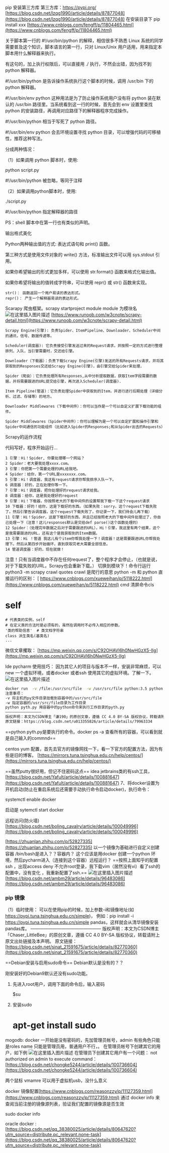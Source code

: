 ﻿pip 安装第三方库
第三方库：https://pypi.org/
[https://blog.csdn.net/lzqg1990/article/details/87877048](https://blog.csdn.net/lzqg1990/article/details/87877048)
在安装目录下 pip install xxx
[https://www.cnblogs.com/fengff/p/11804465.html](https://www.cnblogs.com/fengff/p/11804465.html)

关于脚本第一行的 #!/usr/bin/python 的解释，相信很多不熟悉 Linux 系统的同学需要普及这个知识，脚本语言的第一行，只对 Linux/Unix 用户适用，用来指定本脚本用什么解释器来执行。

有这句的，加上执行权限后，可以直接用 ./ 执行，不然会出错，因为找不到 python 解释器。

#!/usr/bin/python 是告诉操作系统执行这个脚本的时候，调用 /usr/bin 下的 python 解释器。

#!/usr/bin/env python 这种用法是为了防止操作系统用户没有将 python 装在默认的 /usr/bin 路径里。当系统看到这一行的时候，首先会到 env 设置里查找 python 的安装路径，再调用对应路径下的解释器程序完成操作。

#!/usr/bin/python 相当于写死了 python 路径。

#!/usr/bin/env python 会去环境设置寻找 python 目录，可以增强代码的可移植性，推荐这种写法。

分成两种情况：

（1）如果调用 python 脚本时，使用:

python script.py 

#!/usr/bin/python 被忽略，等同于注释

（2）如果调用python脚本时，使用:

./script.py 

#!/usr/bin/python 指定解释器的路径

PS：shell 脚本中在第一行也有类似的声明。

输出格式美化

Python两种输出值的方式: 表达式语句和 print() 函数。

第三种方式是使用文件对象的 write() 方法，标准输出文件可以用 sys.stdout 引用。

如果你希望输出的形式更加多样，可以使用 str.format() 函数来格式化输出值。

如果你希望将输出的值转成字符串，可以使用 repr() 或 str() 函数来实现。

    str()： 函数返回一个用户易读的表达形式。
    repr()： 产生一个解释器易读的表达形式。
Scarapy 爬虫框架。scrapy startproject module module 为模块名
![在这里插入图片描述](http://img.yayi.site/csdn/20200209204632509.png-watermaskStyle)
[https://www.runoob.com/w3cnote/scrapy-detail.html](https://www.runoob.com/w3cnote/scrapy-detail.html)



    Scrapy Engine(引擎): 负责Spider、ItemPipeline、Downloader、Scheduler中间的通讯，信号、数据传递等。

    Scheduler(调度器): 它负责接受引擎发送过来的Request请求，并按照一定的方式进行整理排列，入队，当引擎需要时，交还给引擎。

    Downloader（下载器）：负责下载Scrapy Engine(引擎)发送的所有Requests请求，并将其获取到的Responses交还给Scrapy Engine(引擎)，由引擎交给Spider来处理，

    Spider（爬虫）：它负责处理所有Responses,从中分析提取数据，获取Item字段需要的数据，并将需要跟进的URL提交给引擎，再次进入Scheduler(调度器).

    Item Pipeline(管道)：它负责处理Spider中获取到的Item，并进行进行后期处理（详细分析、过滤、存储等）的地方。

    Downloader Middlewares（下载中间件）：你可以当作是一个可以自定义扩展下载功能的组件。

    Spider Middlewares（Spider中间件）：你可以理解为是一个可以自定扩展和操作引擎和Spider中间通信的功能组件（比如进入Spider的Responses;和从Spider出去的Requests）

Scrapy的运作流程

代码写好，程序开始运行...

    1 引擎：Hi！Spider, 你要处理哪一个网站？
    2 Spider：老大要我处理xxxx.com。
    3 引擎：你把第一个需要处理的URL给我吧。
    4 Spider：给你，第一个URL是xxxxxxx.com。
    5 引擎：Hi！调度器，我这有request请求你帮我排序入队一下。
    6 调度器：好的，正在处理你等一下。
    7 引擎：Hi！调度器，把你处理好的request请求给我。
    8 调度器：给你，这是我处理好的request
    9 引擎：Hi！下载器，你按照老大的下载中间件的设置帮我下载一下这个request请求
    10 下载器：好的！给你，这是下载好的东西。（如果失败：sorry，这个request下载失败了。然后引擎告诉调度器，这个request下载失败了，你记录一下，我们待会儿再下载）
    11 引擎：Hi！Spider，这是下载好的东西，并且已经按照老大的下载中间件处理过了，你自己处理一下（注意！这儿responses默认是交给def parse()这个函数处理的）
    12 Spider：（处理完毕数据之后对于需要跟进的URL），Hi！引擎，我这里有两个结果，这个是我需要跟进的URL，还有这个是我获取到的Item数据。
    13 引擎：Hi ！管道 我这儿有个item你帮我处理一下！调度器！这是需要跟进URL你帮我处理下。然后从第四步开始循环，直到获取完老大需要全部信息。
    14 管道调度器：好的，现在就做！ 

注意！只有当调度器中不存在任何request了，整个程序才会停止，（也就是说，对于下载失败的URL，Scrapy也会重新下载。）
切换到模块下！命令行运行 python3 -m scrapy crawl quotes
crawl 是爬行的意思 
python -m 和 python 直接运行的区别：
[
https://www.cnblogs.com/xueweihan/p/5118222.html](https://www.cnblogs.com/xueweihan/p/5118222.html)
cmd 清屏命令cls


 # self
    # 代表类的实例，self
    # 在定义类的方法时是必须有的，虽然在调用时不必传入相应的参数。
    '类的帮助信息'  # 类文档字符串
    class 派生类名(基类名)
    ...

微信文章攫取：
[https://mp.weixin.qq.com/s/C92OHAVl6h0NwHGzX5-IIg](https://mp.weixin.qq.com/s/C92OHAVl6h0NwHGzX5-IIg)


Ide pycharm 
使用技巧：
因为其它人的项目与版本不一样，安装非常麻烦，可以new 一个虚拟环境，或者docker 或者ssh 使用其它的虚拟环境。了解一下。
![在这里插入图片描述](http://img.yayi.site/csdn/20200213140607184.png-watermaskStyle)

```bash
docker run  -v /file:/usr/src/file  -w /usr/src/file python:3.5 python  pyth.py
注意事项：
-v 将主机的py文件目录挂载到容器中的/usr/src/file
-w 指定容器的/usr/src/file目录为工作目录
python pyth.py 用容器中的python命令来执行工作目录的pyth.py
————————————————
版权声明：本文为CSDN博主「谦190」的原创文章，遵循 CC 4.0 BY-SA 版权协议，转载请附上原文出处链接及本声明。
原文链接：https://blog.csdn.net/u013355826/article/details/79963334
```
==python pyth.py是要执行的命令。docker ps -a 查看所有的容器，可以看到就是自己输入的commnd==

centos yum 配置，首先去官方的镜像网找一下，看一下官方的配置方法，因为有些是旧的博客。
[https://mirrors.tuna.tsinghua.edu.cn/help/centos/](https://mirrors.tuna.tsinghua.edu.cn/help/centos/)

==虽然putty很好用，但记不住密码这点==
idea jetbrains类的有ssh工具，[https://blog.csdn.net/Yafult/article/details/100881647](https://blog.csdn.net/Yafult/article/details/100881647)
7、将docker设置为开机启动(防止在重启系统后还需要手动执行命令启动docker)，执行命令：

systemctl enable docker

启动是 sytemctl start docker

远程访问(防火墙)
[https://blog.csdn.net/boling_cavalry/article/details/100049996](https://blog.csdn.net/boling_cavalry/article/details/100049996)

[https://zhuanlan.zhihu.com/p/52827335](https://zhuanlan.zhihu.com/p/52827335) 以一个镜像为基础进行自定义创建容器 
/bin/bash是进入？？容器内？
这个应该是用docker 创建一个python 环境，然后pycharm进入（连接到这个容器）远程运行？
==按照上面知乎的配置ssh ，出现access deny 不允许root登录，我下载vim（居然没有vi）看了ssh的配置中，没有变化 ，我重新配置了ssh.==
![在这里插入图片描述](http://img.yayi.site/csdn/20200213202819626.png-watermaskStyle)
[https://blog.csdn.net/ambm29/article/details/96483086](https://blog.csdn.net/ambm29/article/details/96483086)

### pip 镜像

（1）临时使用：
可以在使用pip的时候，加上参数-i和镜像地址(如
https://pypi.tuna.tsinghua.edu.cn/simple)，
例如：pip install -i https://pypi.tuna.tsinghua.edu.cn/simple pandas，这样就会从清华镜像安装pandas库。
————————————————
版权声明：本文为CSDN博主「Chaser_LittleBee」的原创文章，遵循 CC 4.0 BY-SA 版权协议，转载请附上原文出处链接及本声明。
原文链接：[https://blog.csdn.net/sinat_21591675/article/details/82770360](https://blog.csdn.net/sinat_21591675/article/details/82770360)

==Debian安装与启用sudo命令==
Debian默认是没有的？？

刚安装好的Debian9默认还没有sudo功能。

1. 先进入root用户，调用下面的命令后，输入密码

    $su

2. 安装sudo

    # apt-get install sudo

mogodb:
docker 
一开始是没有密码的，先加管理员帐号，admin 
有些角色只能是roles name 只能是管理员用，普通用户不行，。
在管理员帐号下创建其它的用户，如下例
![在这里插入图片描述](http://img.yayi.site/csdn/20200214225641414.png-watermaskStyle)
在管理员下创建其它用户有一个问题：
not authorized on admin to execute command：
[https://blog.csdn.net/chongke5244/article/details/100736604](https://blog.csdn.net/chongke5244/article/details/100736604)

两个鼠标 vmamre 可以用于虚拟机usb，没什么意义



docker 镜像配置[https://www.cnblogs.com/reasonzzy/p/11127359.html](https://www.cnblogs.com/reasonzzy/p/11127359.html)
通过 docker info 来查阅当前注册的镜像源列表，验证我们配置的镜像源是否生效

sudo docker info

oracle docker :
[https://blog.csdn.net/qq_38380025/article/details/80647620?utm_source=distribute.pc_relevant.none-task](https://blog.csdn.net/qq_38380025/article/details/80647620?utm_source=distribute.pc_relevant.none-task)
